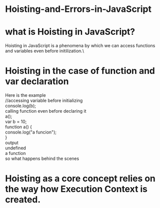 # Hoisting-and-Errors-in-JavaScript
# what is Hoisting in JavaScript?
Hoisting in JavaScript is a phenomena by which we can access functions and variables even before initilization.\

# Hoisting in the case of function and var declaration
Here is the example\
//accessing variable before initializing\
console.log(b); \
calling function even  before declaring it\
a(); \
var b = 10; \
function a() { \
    console.log("a funcion");\
}
 \
 output\
 undefined\
 a function \
 so what happens behind the scenes
 # Hoisting as a core concept relies on the way how Execution Context is created.
 
